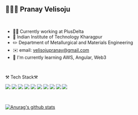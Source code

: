 
🧑🏻‍💻 Pranay Velisoju 
------------------

<br>

- 🚵‍♂️ Currently working at PlusDelta
- 🏫 Indian Institute of Technology Kharagpur
-  ✏️ Department of Metallurgical and Materials Engineering
-  ✉️ email: velisojupranay@gmail.com
-  🌱 I'm currently learning AWS, Angular, Web3

<br>

⚒ Tech Stack⚒

<img src="https://img.shields.io/badge/Node.js-43853D?style=for-the-badge&logo=node-dot-js&logoColor=white"/></a>
<img src="https://img.shields.io/badge/Amazon_AWS-232F3E?style=for-the-badge&logo=amazon-aws&logoColor=white"/></a>
<img src="https://img.shields.io/badge/Angular-DD0031?style=for-the-badge&logo=angular&logoColor=white" /></a>
<img src="https://img.shields.io/badge/GraphQl-E10098?style=for-the-badge&logo=graphql&logoColor=white" /></a>
<img src="https://img.shields.io/badge/TypeScript-007ACC?style=for-the-badge&logo=typescript&logoColor=white"/></a>
<img src="https://img.shields.io/badge/JavaScript-F7DF1E?style=for-the-badge&logo=javascript&logoColor=black" /></a>
<img src="https://img.shields.io/badge/Ionic-3880FF?style=for-the-badge&logo=ionic&logoColor=white" /></a>
<img src="https://img.shields.io/badge/PostgreSQL-316192?style=for-the-badge&logo=postgresql&logoColor=white" /></a>
<img src="https://img.shields.io/badge/MongoDB-4EA94B?style=for-the-badge&logo=mongodb&logoColor=white" /></a>
<img src="https://img.shields.io/badge/Linux-FCC624?style=for-the-badge&logo=linux&logoColor=black"/></a>


<br>


<!-- 🔨 I've used at least once🔨    -->

[![Anurag's github stats](https://github-readme-stats.vercel.app/api?username=pranay-sama)](https://github.com/anuraghazra/github-readme-stats)

<!--
**pranay-sama/pranay-sama** is a ✨ _special_ ✨ repository because its `README.md` (this file) appears on your GitHub profile.

Here are some ideas to get you started:

- 🔭 I’m currently working on ...
- 🌱 I’m currently learning ...
- 👯 I’m looking to collaborate on ...
- 🤔 I’m looking for help with ...
- 💬 Ask me about ...
- 📫 How to reach me: ...
- 😄 Pronouns: ...
- ⚡ Fun fact: ...
-->
